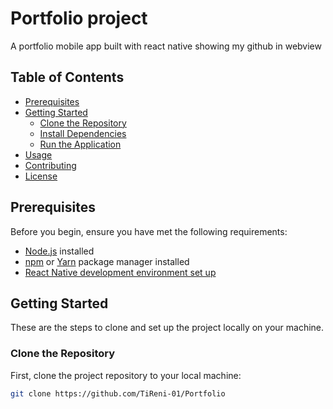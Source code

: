 # Portfolio project

A portfolio mobile app built with react native showing my github in webview

## Table of Contents

- [Prerequisites](#prerequisites)
- [Getting Started](#getting-started)
  - [Clone the Repository](#clone-the-repository)
  - [Install Dependencies](#install-dependencies)
  - [Run the Application](#run-the-application)
- [Usage](#usage)
- [Contributing](#contributing)
- [License](#license)

## Prerequisites

Before you begin, ensure you have met the following requirements:

- [Node.js](https://nodejs.org/) installed
- [npm](https://www.npmjs.com/) or [Yarn](https://yarnpkg.com/) package manager installed
- [React Native development environment set up](https://reactnative.dev/docs/environment-setup)

## Getting Started

These are the steps to clone and set up the project locally on your machine.

### Clone the Repository

First, clone the project repository to your local machine:

```bash
git clone https://github.com/TiReni-01/Portfolio
